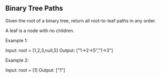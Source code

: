 ## Binary Tree Paths
Given the root of a binary tree, return all root-to-leaf paths in any order.

A leaf is a node with no children.

Example 1:

Input: root = [1,2,3,null,5]
Output: ["1->2->5","1->3"]

Example 2:

Input: root = [1]
Output: ["1"]
